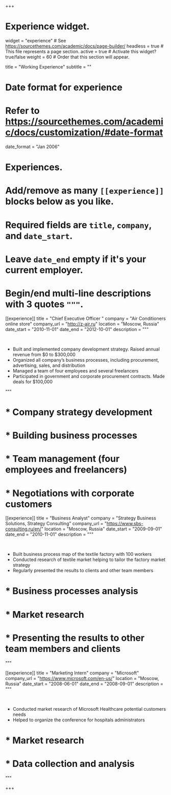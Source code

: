 +++
# Experience widget.
widget = "experience"  # See https://sourcethemes.com/academic/docs/page-builder/
headless = true  # This file represents a page section.
active = true  # Activate this widget? true/false
weight = 60  # Order that this section will appear.

title = "Working Experience"
subtitle = ""

# Date format for experience
#   Refer to https://sourcethemes.com/academic/docs/customization/#date-format
date_format = "Jan 2006"

# Experiences.
#   Add/remove as many `[[experience]]` blocks below as you like.
#   Required fields are `title`, `company`, and `date_start`.
#   Leave `date_end` empty if it's your current employer.
#   Begin/end multi-line descriptions with 3 quotes `"""`.
[[experience]]
  title = "Chief Executive Officer "
  company = "Air Conditioners online store"
  company_url = "http://z-air.ru"
  location = "Moscow, Russia"
  date_start = "2010-11-01"
  date_end = "2012-10-01"
  description = """

  &nbsp;
  * Built and implemented company development strategy. Raised annual revenue from $0 to $300,000
  * Organized all company’s business processes, including procurement, advertising, sales, and distribution
  * Managed a team of four employees and several freelancers
  * Participated in government and corporate procurement contracts. Made deals for $100,000

  """
#  * Company strategy development
#  * Building business processes
#  * Team management (four employees and freelancers)
#  * Negotiations with corporate customers



[[experience]]
  title = "Business Analyst"
  company = "Strategy Business Solutions, Strategy Consulting"
  company_url = "https://www.sbs-consulting.ru/en/"
  location = "Moscow, Russia"
  date_start = "2009-09-01"
  date_end = "2010-11-01"
  description = """

  &nbsp;
  * Built business process map of the textile factory with 100 workers
  * Conducted research of textile market helping to tailor the factory market strategy
  * Regularly presented the results to clients and other team members

#  * Business processes analysis
#  * Market research
#  * Presenting the results to other team members and clients

  """

[[experience]]
  title = "Marketing Intern"
  company = "Microsoft"
  company_url = "https://www.microsoft.com/en-us/"
  location = "Moscow, Russia"
  date_start = "2008-06-01"
  date_end = "2008-09-01"
  description = """

  &nbsp;
  * Conducted market research of Microsoft Healthcare potential customers needs
  * Helped to organize the conference for hospitals administrators

#  * Market research
#  * Data collection and analysis
  """

+++
